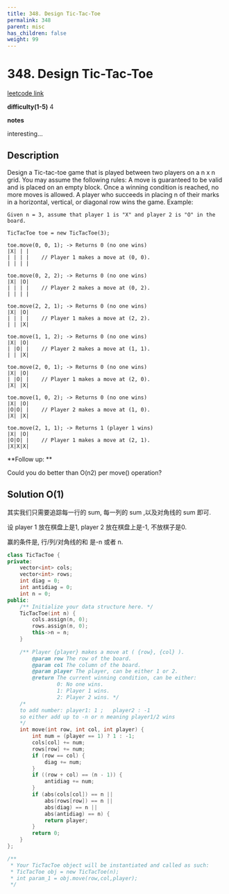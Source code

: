 ```yaml
---
title: 348. Design Tic-Tac-Toe
permalink: 348
parent: misc
has_children: false
weight: 99
---
```

# 348. Design Tic-Tac-Toe
[leetcode link]()

**difficulty(1-5)** 
4

**notes**   

interesting...

## Description

Design a Tic-tac-toe game that is played between two players on a n x n grid.
You may assume the following rules:
A move is guaranteed to be valid and is placed on an empty block.
Once a winning condition is reached, no more moves is allowed.
A player who succeeds in placing n of their marks in a horizontal, vertical, or diagonal row wins the game.
Example:
```
Given n = 3, assume that player 1 is "X" and player 2 is "O" in the board.

TicTacToe toe = new TicTacToe(3);

toe.move(0, 0, 1); -> Returns 0 (no one wins)
|X| | |
| | | |    // Player 1 makes a move at (0, 0).
| | | |

toe.move(0, 2, 2); -> Returns 0 (no one wins)
|X| |O|
| | | |    // Player 2 makes a move at (0, 2).
| | | |

toe.move(2, 2, 1); -> Returns 0 (no one wins)
|X| |O|
| | | |    // Player 1 makes a move at (2, 2).
| | |X|

toe.move(1, 1, 2); -> Returns 0 (no one wins)
|X| |O|
| |O| |    // Player 2 makes a move at (1, 1).
| | |X|

toe.move(2, 0, 1); -> Returns 0 (no one wins)
|X| |O|
| |O| |    // Player 1 makes a move at (2, 0).
|X| |X|

toe.move(1, 0, 2); -> Returns 0 (no one wins)
|X| |O|
|O|O| |    // Player 2 makes a move at (1, 0).
|X| |X|

toe.move(2, 1, 1); -> Returns 1 (player 1 wins)
|X| |O|
|O|O| |    // Player 1 makes a move at (2, 1).
|X|X|X|
```

**Follow up:
**

Could you do better than O(n2) per move() operation?

## Solution O(1)
其实我们只需要追踪每一行的 sum, 每一列的 sum ,以及对角线的 sum 即可.

设 player 1 放在棋盘上是1, player 2 放在棋盘上是-1, 不放棋子是0. 

赢的条件是, 行/列/对角线的和 是-n 或者 n.

```c++
class TicTacToe {
private:
    vector<int> cols; 
    vector<int> rows;
    int diag = 0;
    int antidiag = 0;
    int n = 0;
public:
    /** Initialize your data structure here. */
    TicTacToe(int n) {
        cols.assign(n, 0);
        rows.assign(n, 0);
        this->n = n;
    }
    
    /** Player {player} makes a move at ( {row}, {col} ).
        @param row The row of the board.
        @param col The column of the board.
        @param player The player, can be either 1 or 2.
        @return The current winning condition, can be either:
                0: No one wins.
                1: Player 1 wins.
                2: Player 2 wins. */
    /*
    to add number: player1: 1 ;   player2 : -1
    so either add up to -n or n meaning player1/2 wins
    */
    int move(int row, int col, int player) {
        int num = (player == 1) ? 1 : -1;
        cols[col] += num;
        rows[row] += num;
        if (row == col) {
            diag += num;
        }
        if ((row + col) == (n - 1)) {
            antidiag += num;
        }
        if (abs(cols[col]) == n ||
            abs(rows[row]) == n ||
            abs(diag) == n ||
            abs(antidiag) == n) {
            return player;
        }
        return 0;
    }
};

/**
 * Your TicTacToe object will be instantiated and called as such:
 * TicTacToe obj = new TicTacToe(n);
 * int param_1 = obj.move(row,col,player);
 */
```
<!-- 
Default label
{: .label }

Blue label
{: .label .label-blue }

Stable
{: .label .label-green }

New release
{: .label .label-purple }

Coming soon
{: .label .label-yellow }

Deprecated
{: .label .label-red } -->
